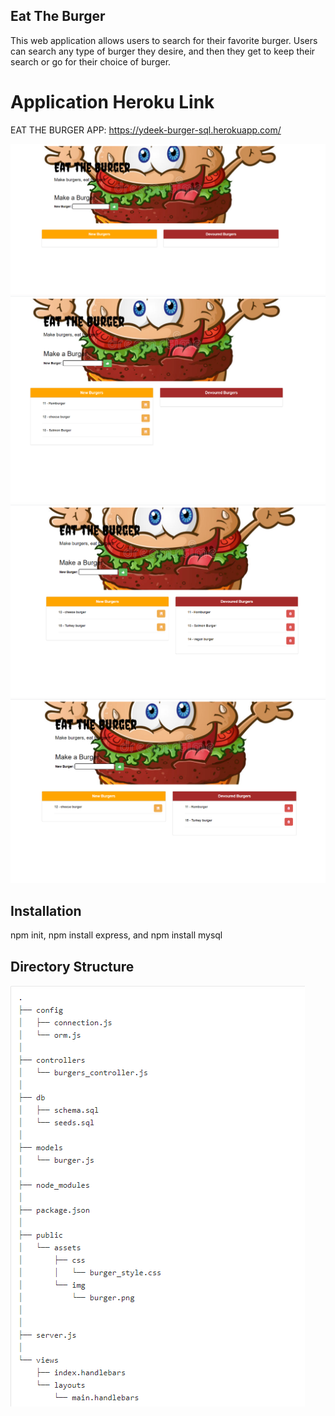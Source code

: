 ## Eat The Burger 

This web application allows users to search for their favorite burger. Users can search any type of burger they desire, and then they get to keep their search or go for their choice of burger. 


# Application Heroku Link

EAT THE BURGER APP: https://ydeek-burger-sql.herokuapp.com/

<img src="public/img/Screenshot_1.png" alt="">
<img src="public/img/Screenshot_2.png" alt="">
<img src="public/img/Screenshot_3.png" alt="">
<img src="public/img/Screenshot_4.png" alt="">


## Installation 
npm init, npm install express, and npm install mysql


## Directory Structure 


<img src="public/img/Screenshot.png" alt="">












